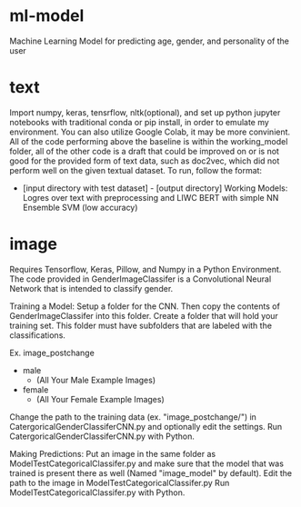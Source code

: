 # ml-model
Machine Learning Model for predicting age, gender, and personality of the user

# text
Import numpy, keras, tensrflow, nltk(optional), and set up python jupyter notebooks with traditional conda or pip install, in order to emulate my environment. You can also utilize Google Colab, it may be more convinient. All of the code performing above the baseline is within the working_model folder, all of the other code is a draft that could be improved on or is not good for the provided form of text data, such as doc2vec, which did not perform well on the given textual dataset. To run, follow the format:
- [input directory with test dataset] - [output directory]
Working Models:
Logres over text with preprocessing and LIWC
BERT with simple NN
Ensemble
SVM (low accuracy)

# image
Requires Tensorflow, Keras, Pillow, and Numpy in a Python Environment.
The code provided in GenderImageClassifer is a Convolutional Neural Network that is intended to classify gender.

Training a Model:
Setup a folder for the CNN. Then copy the contents of GenderImageClassifer into this folder. Create a folder that will hold your training set. This folder must have subfolders that are labeled with the classifications.

Ex.
image_postchange
  - male
    - (All Your Male Example Images)
  - female
    - (All Your Female Example Images)

Change the path to the training data (ex. "image_postchange/") in CatergoricalGenderClassiferCNN.py and optionally edit the settings.
Run CatergoricalGenderClassiferCNN.py with Python.

Making Predictions:
Put an image in the same folder as ModelTestCategoricalClassifer.py and make sure that the model that was trained is present there as well (Named "image_model" by default).
Edit the path to the image in ModelTestCategoricalClassifer.py
Run ModelTestCategoricalClassifer.py with Python.
